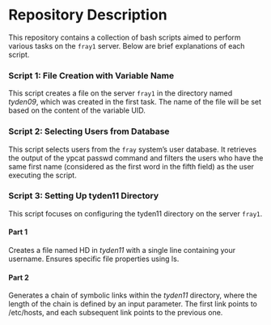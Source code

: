 # Repository Description

This repository contains a collection of bash scripts aimed to perform various tasks on the `fray1` server. Below are brief explanations of each script.


### Script 1: File Creation with Variable Name

This script creates a file on the server `fray1` in the directory named *tyden09*, which was created in the first task. 
The name of the file will be set based on the content of the variable UID.

### Script 2: Selecting Users from Database

This script selects users from the `fray` system’s user database. 
It retrieves the output of the ypcat passwd command and filters the users who have the same first name 
(considered as the first word in the fifth field) as the user executing the script.

### Script 3: Setting Up tyden11 Directory

This script focuses on configuring the tyden11 directory on the server `fray1`.

#### Part 1
Creates a file named HD in *tyden11* with a single line containing your username.
Ensures specific file properties using ls.
#### Part 2
Generates a chain of symbolic links within the *tyden11* directory, 
where the length of the chain is defined by an input parameter. 
The first link points to /etc/hosts, and each subsequent link points to the previous one.
